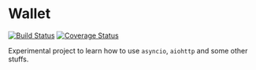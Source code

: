 Wallet
==========

[![Build Status](https://travis-ci.org/clayman74/wallet.svg?branch=master)](https://travis-ci.org/clayman74/wallet) [![Coverage Status](https://coveralls.io/repos/clayman74/wallet/badge.svg?branch=master&service=github)](https://coveralls.io/github/clayman74/wallet?branch=master)

Experimental project to learn how to use `asyncio`, `aiohttp` and some other stuffs.
